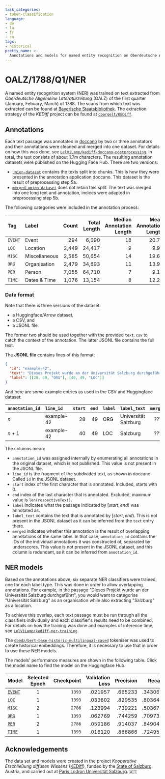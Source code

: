 ```yaml
---
task_categories:
- token-classification
language:
- de
- la
- fr
- en
tags:
- historical
pretty_name: >-
  Annotations and models for named entity recognition on Oberdeutsche Allgemeine Litteraturzeitung of the first quarter of 1788
---
```

# OALZ/1788/Q1/NER

A named entity recognition system (NER) was trained on text extracted from _Oberdeutsche Allgemeine Litteraturzeitung_ (OALZ) of the first quarter (January, Febuary, March) of 1788. The scans from which text was extracted can be found at [Bayerische Staatsbibliothek](https://www.digitale-sammlungen.de/de/view/bsb10628753?page=,1). The extraction strategy of the _KEDiff_ project can be found at [`cborgelt/KEDiff`](https://github.com/cborgelt/KEDiff).



## Annotations

Each text passage was annotated in [doccano](https://github.com/doccano/doccano) by two or three annotators and their annotations were cleaned and merged into one dataset. For details on how this was done, see [`LelViLamp/kediff-doccano-postprocessing`](https://github.com/LelViLamp/kediff-doccano-postprocessing). In total, the text consists of about 1.7m characters. The resulting annotation datasets were published on the Hugging Face Hub. There are two versions:

- [`union-dataset`](https://huggingface.co/datasets/LelViLamp/oalz-1788-q1-ner-annotations-union-dataset) contains the texts split into chunks. This is how they were presented in the annotation application doccano. This dataset is the result of preprocessing step 5a.
- [`merged-union-dataset`](https://huggingface.co/datasets/LelViLamp/oalz-1788-q1-ner-annotations-merged-union-dataset) does not retain this split. The text was merged into one long text and annotation, indices were adapted in preprocessing step 5b.

The following categories were included in the annotation process:

| Tag     | Label         | Count | Total Length | Median Annotation Length | Mean Annotation Length |    SD |
|:--------|:--------------|------:|-------------:|-------------------------:|-----------------------:|------:|
| `EVENT` | Event         |   294 |        6,090 |                       18 |                  20.71 | 13.24 |
| `LOC`   | Location      | 2,449 |       24,417 |                        9 |                   9.97 |  6.21 |
| `MISC`  | Miscellaneous | 2,585 |       50,654 |                       14 |                  19.60 | 19.63 |
| `ORG`   | Organisation  | 2,479 |       34,693 |                       11 |                  13.99 |  9.33 |
| `PER`   | Person        | 7,055 |       64,710 |                        7 |                   9.17 |  9.35 |
| `TIME`  | Dates & Time  | 1,076 |       13,154 |                        8 |                  12.22 | 10.98 |

### Data format

Note that there is three versions of the dataset:
- a Huggingface/Arrow dataset,
- a CSV, and
- a JSONL file.

The former two should be used together with the provided `text.csv` to catch the context of the annotation. The latter JSONL file contains the full text.

The **JSONL file** contains lines of this format:

```json
{
  "id": "example-42",
  "text": "Dieses Projekt wurde an der Universität Salzburg durchgeführt",
  "label": [[28, 49, "ORG"], [40, 49, "LOC"]]
}
```

And here are some example entries as used in the CSV and Huggingface dataset:

| `annotation_id` | `line_id`  | `start` | `end` | `label` | `label_text`         | `merged` |
|:----------------|:-----------|--------:|------:|:--------|:---------------------|:--------:|
| $n$             | example-42 |      28 |    49 | ORG     | Universität Salzburg |   ???    |
| $n+1$           | example-42 |      40 |    49 | LOC     | Salzburg             |   ???    |

The columns mean:
- `annotation_id` was assigned internally by enumerating all annotations in the original dataset, which is not published. This value is not present in the JSONL file.
- `line_id` is the fragment of the subdivided text, as shown in doccano. Called `id` in the JSONL dataset.
- `start` index of the first character that is annotated. Included, starts with 0.
- `end` index of the last character that is annotated. Excluded, maximum value is `len(respectiveText)`.
- `label` indicates what the passage indicated by $[start, end)$ was annotated as.
- `label_text` contains the text that is annotated by $[start, end)$. This is not present in the JSONL dataset as it can be inferred from the `text` entry there.
- `merged` indicates whether this annotation is the result of overlapping annotations of the same label. In that case, `annotation_id` contains the IDs of the individual annotations it was constructed of, separated by underscores. This value is not present in the JSONL dataset, and this column is redundant, as it can be inferred from `annotation_id`.



## NER models

Based on the annotations above, six separate NER classifiers were trained, one for each label type. This was done in order to allow overlapping annotations. For example, in the passage "Dieses Projekt wurde an der Universität Salzburg durchgeführt", you would want to categorise "Universität Salzburg" as an organisation while also extracting "Salzburg" as a location.

To achieve this overlap, each text passage must be run through all the classifiers individually and each classifier's results need to be combined. For details on how the training was done and examples of inference time, see [`LelViLamp/kediff-ner-training`](https://github.com/LelViLamp/kediff-ner-training).

The [`dbmdz/bert-base-historic-multilingual-cased`](https://huggingface.co/dbmdz/bert-base-historic-multilingual-cased) tokeniser was used to create historical embeddings. Therefore, it is necessary to use that in order to use these NER models.

The models' performance measures are shown in the following table. Click the model name to find the model on the Huggingface Hub.

| Model                                                              | Selected Epoch | Checkpoint | Validation Loss | Precision |  Recall | F<sub>1</sub> | Accuracy |
|:-------------------------------------------------------------------|:--------------:|-----------:|----------------:|----------:|--------:|--------------:|---------:|
| [`EVENT`](https://huggingface.co/LelViLamp/oalz-1788-q1-ner-event) |       1        |     `1393` |         .021957 |   .665233 | .343066 |       .351528 |  .995700 |
| [`LOC`](https://huggingface.co/LelViLamp/oalz-1788-q1-ner-loc)     |       1        |     `1393` |         .033602 |   .829535 | .803648 |       .814146 |  .990999 |
| [`MISC`](https://huggingface.co/LelViLamp/oalz-1788-q1-ner-misc)   |       2        |     `2786` |         .123994 |   .739221 | .503677 |       .571298 |   968697 |
| [`ORG`](https://huggingface.co/LelViLamp/oalz-1788-q1-ner-org)     |       1        |     `1393` |         .062769 |   .744259 | .709738 |       .726212 |  .980288 |
| [`PER`](https://huggingface.co/LelViLamp/oalz-1788-q1-ner-per)     |       2        |     `2786` |         .059186 |   .914037 | .849048 |       .879070 |  .983253 |
| [`TIME`](https://huggingface.co/LelViLamp/oalz-1788-q1-ner-time)   |       1        |     `1393` |         .016120 |   .866866 | .724958 |       .783099 |  .994631 |



## Acknowledgements
The data set and models were created in the project _Kooperative Erschließung diffusen Wissens_ ([KEDiff](https://uni-salzburg.elsevierpure.com/de/projects/kooperative-erschließung-diffusen-wissens-ein-literaturwissenscha)), funded by the [State of Salzburg](https://salzburg.gv.at), Austria, and carried out at [Paris Lodron Universität Salzburg](https://plus.ac.at). 🇦🇹
